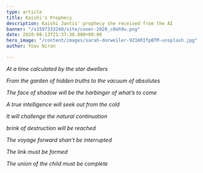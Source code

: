 ```yaml
---
type: article
title: Kaishi's Prophecy
description: Kaishi Jantis' prophecy she received from the AI
banner: "/v1597333240/site/cover-2020_c0eh9u.png"
date: 2020-08-13T21:37:38.000+00:00
hero_image: "/content/images/sarah-dorweiler-9Z1KRIfpBTM-unsplash.jpg"
author: Yoav Niran

---
```

_At a time calculated by the star dwellers_

_From the garden of hidden truths to the vacuum of absolutes_

_The face of shadow will be the harbinger of what’s to come_

_A true intelligence will seek out from the cold_

_It will challenge the natural continuation_ 

_brink of destruction will be reached_

_The voyage forward shan’t be interrupted_ 

_The link must be formed_

_The union of the child must be complete_